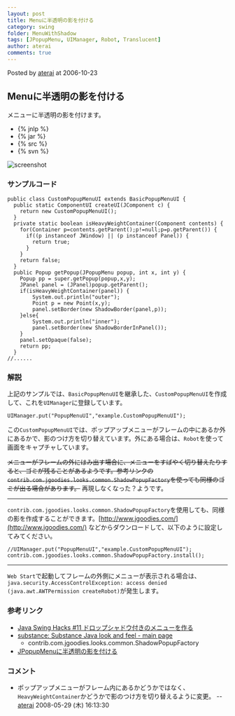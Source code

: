 ```yaml
---
layout: post
title: Menuに半透明の影を付ける
category: swing
folder: MenuWithShadow
tags: [JPopupMenu, UIManager, Robot, Translucent]
author: aterai
comments: true
---
```


Posted by [aterai](http://terai.xrea.jp/aterai.html) at 2006-10-23

## Menuに半透明の影を付ける
メニューに半透明の影を付けます。

- {% jnlp %}
- {% jar %}
- {% src %}
- {% svn %}

<!-- dummy comment line for breaking list -->

![screenshot](https://lh4.googleusercontent.com/_9Z4BYR88imo/TQTPz0ZEG6I/AAAAAAAAAek/pd0ErBB9eBg/s800/MenuWithShadow.png)

### サンプルコード
<pre class="prettyprint"><code>public class CustomPopupMenuUI extends BasicPopupMenuUI {
  public static ComponentUI createUI(JComponent c) {
    return new CustomPopupMenuUI();
  }
  private static boolean isHeavyWeightContainer(Component contents) {
    for(Container p=contents.getParent();p!=null;p=p.getParent()) {
      if((p instanceof JWindow) || (p instanceof Panel)) {
        return true;
      }
    }
    return false;
  }
  public Popup getPopup(JPopupMenu popup, int x, int y) {
    Popup pp = super.getPopup(popup,x,y);
    JPanel panel = (JPanel)popup.getParent();
    if(isHeavyWeightContainer(panel)) {
        System.out.println("outer");
        Point p = new Point(x,y);
        panel.setBorder(new ShadowBorder(panel,p));
    }else{
        System.out.println("inner");
        panel.setBorder(new ShadowBorderInPanel());
    }
    panel.setOpaque(false);
    return pp;
  }
//......
</code></pre>

### 解説
上記のサンプルでは、`BasicPopupMenuUI`を継承した、`CustomPopupMenuUI`を作成して、これを`UIManager`に登録しています。

<pre class="prettyprint"><code>UIManager.put("PopupMenuUI","example.CustomPopupMenuUI");
</code></pre>

この`CustomPopupMenuUI`では、ポップアップメニューがフレームの中にあるか外にあるかで、影のつけ方を切り替えています。外にある場合は、`Robot`を使って画面をキャプチャしています。

~~メニューがフレームの外にはみ出す場合に、メニューをすばやく切り替えたりすると、ゴミが残ることがあるようです。参考リンクの`contrib.com.jgoodies.looks.common.ShadowPopupFactory`を使っても同様のゴミが出る場合があります。~~ 再現しなくなった？ようです。

- - - -
`contrib.com.jgoodies.looks.common.ShadowPopupFactory`を使用しても、同様の影を作成することができます。[http://www.jgoodies.com/](http://www.jgoodies.com/) などからダウンロードして、以下のように設定してみてください。

<pre class="prettyprint"><code>//UIManager.put("PopupMenuUI","example.CustomPopupMenuUI");
contrib.com.jgoodies.looks.common.ShadowPopupFactory.install();
</code></pre>

- - - -
`Web Start`で起動してフレームの外側にメニューが表示される場合は、`java.security.AccessControlException: access denied (java.awt.AWTPermission createRobot)`が発生します。

### 参考リンク
- [Java Swing Hacks #11 ドロップシャドウ付きのメニューを作る](http://www.oreilly.co.jp/books/4873112788/toc.html)
- [substance: Substance Java look and feel - main page](https://substance.dev.java.net/)
    - contrib.com.jgoodies.looks.common.ShadowPopupFactory
- [JPopupMenuに半透明の影を付ける](http://terai.xrea.jp/Swing/DropShadowPopup.html)

<!-- dummy comment line for breaking list -->

### コメント
- ポップアップメニューがフレーム内にあるかどうかではなく、`HeavyWeightContainer`かどうかで影のつけ方を切り替えるように変更。 -- [aterai](http://terai.xrea.jp/aterai.html) 2008-05-29 (木) 16:13:30

<!-- dummy comment line for breaking list -->

